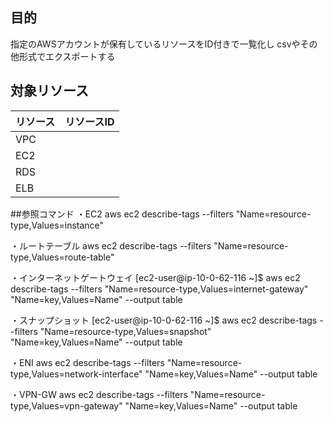 ## 目的
指定のAWSアカウントが保有しているリソースをID付きで一覧化し
csvやその他形式でエクスポートする


## 対象リソース
| リソース | リソースID |
|--------|--------|
|VPC||
|EC2||
|RDS||
|ELB||

##参照コマンド
・EC2
aws ec2 describe-tags --filters "Name=resource-type,Values=instance"

・ルートテーブル
aws ec2 describe-tags --filters "Name=resource-type,Values=route-table"

・インターネットゲートウェイ
[ec2-user@ip-10-0-62-116 ~]$ aws ec2 describe-tags --filters "Name=resource-type,Values=internet-gateway" "Name=key,Values=Name" --output table

・スナップショット
[ec2-user@ip-10-0-62-116 ~]$ aws ec2 describe-tags --filters "Name=resource-type,Values=snapshot" "Name=key,Values=Name" --output table

・ENI
aws ec2 describe-tags --filters "Name=resource-type,Values=network-interface" "Name=key,Values=Name" --output table

・VPN-GW
aws ec2 describe-tags --filters "Name=resource-type,Values=vpn-gateway" "Name=key,Values=Name" --output table


